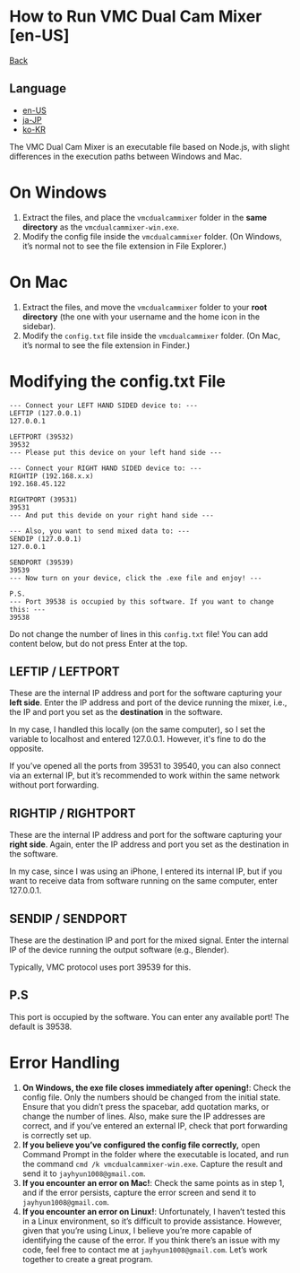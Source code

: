 # How to Run VMC Dual Cam Mixer [en-US]

[Back](./?p=vmcmixer_en)

## Language
* [en-US](./?p=vmcmixer_run_en)
* [ja-JP](./?p=vmcmixer_run_ja)
* [ko-KR](./?p=vmcmixer_run_ko)

The VMC Dual Cam Mixer is an executable file based on Node.js, with slight differences in the execution paths between Windows and Mac.

# On Windows

1. Extract the files, and place the `vmcdualcammixer` folder in the **same directory** as the `vmcdualcammixer-win.exe`.
2. Modify the config file inside the `vmcdualcammixer` folder. (On Windows, it’s normal not to see the file extension in File Explorer.)

# On Mac

1. Extract the files, and move the `vmcdualcammixer` folder to your **root directory** (the one with your username and the home icon in the sidebar).
2. Modify the `config.txt` file inside the `vmcdualcammixer` folder. (On Mac, it’s normal to see the file extension in Finder.)

# Modifying the config.txt File

```
--- Connect your LEFT HAND SIDED device to: ---
LEFTIP (127.0.0.1)
127.0.0.1

LEFTPORT (39532)
39532
--- Please put this device on your left hand side ---

--- Connect your RIGHT HAND SIDED device to: ---
RIGHTIP (192.168.x.x)
192.168.45.122

RIGHTPORT (39531)
39531
--- And put this devide on your right hand side ---

--- Also, you want to send mixed data to: ---
SENDIP (127.0.0.1)
127.0.0.1

SENDPORT (39539)
39539
--- Now turn on your device, click the .exe file and enjoy! ---

P.S.
--- Port 39538 is occupied by this software. If you want to change this: ---
39538
```

Do not change the number of lines in this `config.txt` file! You can add content below, but do not press Enter at the top.

## LEFTIP / LEFTPORT

These are the internal IP address and port for the software capturing your **left side**. Enter the IP address and port of the device running the mixer, i.e., the IP and port you set as the **destination** in the software.

In my case, I handled this locally (on the same computer), so I set the variable to localhost and entered 127.0.0.1. However, it's fine to do the opposite.

If you’ve opened all the ports from 39531 to 39540, you can also connect via an external IP, but it’s recommended to work within the same network without port forwarding.

## RIGHTIP / RIGHTPORT

These are the internal IP address and port for the software capturing your **right side**. Again, enter the IP address and port you set as the destination in the software.

In my case, since I was using an iPhone, I entered its internal IP, but if you want to receive data from software running on the same computer, enter 127.0.0.1.

## SENDIP / SENDPORT

These are the destination IP and port for the mixed signal. Enter the internal IP of the device running the output software (e.g., Blender).

Typically, VMC protocol uses port 39539 for this.

## P.S

This port is occupied by the software. You can enter any available port! The default is 39538.

# Error Handling

1. **On Windows, the exe file closes immediately after opening!**: Check the config file. Only the numbers should be changed from the initial state. Ensure that you didn’t press the spacebar, add quotation marks, or change the number of lines. Also, make sure the IP addresses are correct, and if you’ve entered an external IP, check that port forwarding is correctly set up.
2. **If you believe you’ve configured the config file correctly,** open Command Prompt in the folder where the executable is located, and run the command `cmd /k vmcdualcammixer-win.exe`. Capture the result and send it to `jayhyun1008@gmail.com`.
3. **If you encounter an error on Mac!**: Check the same points as in step 1, and if the error persists, capture the error screen and send it to `jayhyun1008@gmail.com`.
4. **If you encounter an error on Linux!**: Unfortunately, I haven’t tested this in a Linux environment, so it’s difficult to provide assistance. However, given that you’re using Linux, I believe you’re more capable of identifying the cause of the error. If you think there’s an issue with my code, feel free to contact me at `jayhyun1008@gmail.com`. Let’s work together to create a great program.